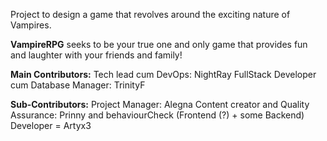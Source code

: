 Project to design a game that revolves around the exciting nature of Vampires.

**VampireRPG** seeks to be your true one and only game that provides fun and laughter with your friends and family!

**Main Contributors:**
Tech lead cum DevOps: NightRay
FullStack Developer cum Database Manager: TrinityF

**Sub-Contributors:**
Project Manager: Alegna
Content creator and Quality Assurance: Prinny and behaviourCheck
(Frontend (?) + some Backend) Developer = Artyx3